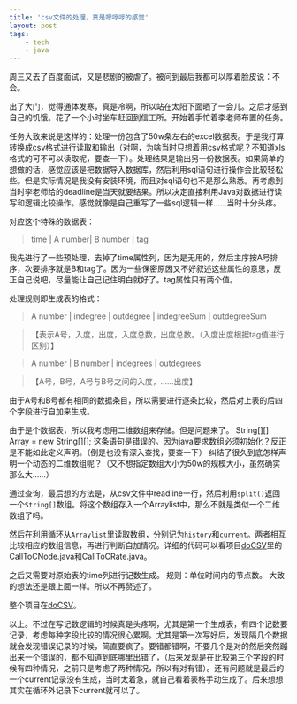 ```yaml
---
title: 'csv文件的处理，真是嗯哼哼的感觉'
layout: post
tags:
    - tech
    - java
---
```


周三又去了百度面试，又是悲剧的被虐了。被问到最后我都可以厚着脸皮说：不会。

出了大门，觉得通体发寒，真是冷啊，所以站在太阳下面晒了一会儿。之后才感到自己的饥饿。花了一个小时坐车赶回到信工所。开始着手忙着李老师布置的任务。

任务大致来说是这样的：处理一份包含了50w条左右的excel数据表。于是我打算转换成csv格式进行读取和输出（对啊，为啥当时只想着用csv格式呢？不知道xls格式的可不可以读取呢，要查一下）。处理结果是输出另一份数据表。如果简单的想做的话，感觉应该是把数据导入数据库，然后利用sql语句进行操作会比较轻松些。但是实际情况是我没有安装环境，而且对sql语句也不是那么熟悉。再考虑到当时李老师给的deadline是当天就要结果。所以决定直接利用Java对数据进行读写和逻辑比较操作。感觉就像是自己重写了一些sql逻辑一样……当时十分头疼。

对应这个特殊的数据表：
> time | A number| B number | tag

我先进行了一些预处理，去掉了time属性列，因为是无用的，然后主序按A号排序，次要排序就是B和tag了。因为一些保密原因又不好叙述这些属性的意思，反正自己说吧，尽量能让自己记住明白就好了。tag属性只有两个值。

处理规则即生成表的格式：
> A number | indegree | outdegree | indegreeSum | outdegreeSum 

>【表示A号，入度，出度，入度总数，出度总数。（入度出度根据tag值进行区别）】

> A number | B number | indegrees | outdegrees 

>【A号，B号，A号与B号之间的入度，……出度】


由于A号和B号都有相同的数据条目，所以需要进行逐条比较，然后对上表的后四个字段进行自加来生成。

由于是个数据表，所以我考虑用二维数组来存储。但是问题来了。
    String[][] Array = new String[][];
这条语句是错误的。因为java要求数组必须初始化？反正是不能如此定义声明。（倒是也没有深入查找，要查一下）
纠结了很久到底怎样声明一个动态的二维数组呢？（又不想指定数组大小为50w的规模大小，虽然确实那么大……）

通过查询，最后想的方法是，从csv文件中readline一行，然后利用`split()`返回一个`String[]`数组。将这个数组存入一个Arraylist中，那么不就是类似一个二维数组了吗。

然后在利用循环从`Arraylist`里读取数组，分别记为`history`和`current`。两者相互比较相应的数组信息，再进行判断自加情况。详细的代码可以看项目[doCSV](https://github.com/seLc7/doCSV)里的CallToCNode.java和CallToCRate.java。

之后又需要对原始表的time列进行记数生成。
规则：单位时间内的节点数。
大致的想法还是跟上面一样。所以不再赘述了。

整个项目在[doCSV](https://github.com/seLc7/doCSV)。

以上。不过在写记数逻辑的时候真是头疼啊，尤其是第一个生成表，有四个记数要记录，考虑每种字段比较的情况很心累啊。尤其是第一次写好后，发现隔几个数据就会发现错误记录的时候，简直要疯了。要错都错啊，不要几个是对的然后突然蹦出来一个错误的，都不知道到底哪里出错了，（后来发现是在比较第三个字段的时候有四种情况，之前只是考虑了两种情况，所以有对有错）。还有问题就是最后的一个current记录没有生成，当时太着急，就自己看着表格手动生成了。后来想想其实在循环外记录下current就可以了。

